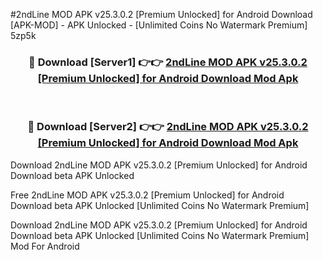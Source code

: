 #2ndLine MOD APK v25.3.0.2 [Premium Unlocked] for Android Download [APK-MOD] - APK Unlocked - [Unlimited Coins No Watermark Premium] 5zp5k



<div align="center">

<h3>🔴 Download [Server1] 👉👉 <a href="https://momento.my/?title=2ndLine_MOD_APK_v25.3.0.2_[Premium_Unlocked]_for_Android_Download">2ndLine MOD APK v25.3.0.2 [Premium Unlocked] for Android Download Mod Apk</a></h3><br>

<h3>🔴 Download [Server2] 👉👉 <a href="https://momento.my/?title=2ndLine_MOD_APK_v25.3.0.2_[Premium_Unlocked]_for_Android_Download">2ndLine MOD APK v25.3.0.2 [Premium Unlocked] for Android Download Mod Apk</a></h3>
</div>



Download 2ndLine MOD APK v25.3.0.2 [Premium Unlocked] for Android Download beta APK Unlocked

Free 2ndLine MOD APK v25.3.0.2 [Premium Unlocked] for Android Download beta APK Unlocked [Unlimited Coins No Watermark Premium]

Download 2ndLine MOD APK v25.3.0.2 [Premium Unlocked] for Android Download beta APK Unlocked [Unlimited Coins No Watermark Premium] Mod For Android

